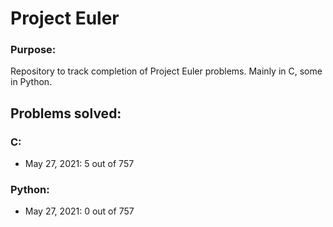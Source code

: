 # Project Euler

### Purpose:
Repository to track completion of Project Euler problems. Mainly in C, some in Python.

## Problems solved:

### C:
<ul>
<li>May 27, 2021: 5 out of 757
</ul>

### Python: 
<ul>
<li>May 27, 2021: 0 out of 757
</ul>
